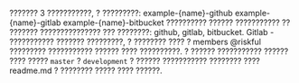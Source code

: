 ??????? 3 ???????????, ? ?????????:
example-{name}-github
example-{name}-gitlab
example-{name}-bitbucket
?????????? ?????? ??????????? ?? ??????? ??????????????? ??? ????????: github, gitlab, bitbucket.
Gitlab - ??????????? ??????? ?????????, ? ???????? ???? ? members @riskful
????????? ??????????? ?????? ???? ??????????.
? ?????? ??????????? ?????? ???? ????? `master` ? `development`
? ?????? ??????????? ???????? ???? readme.md ? ???????? ????? ???? ??????.
